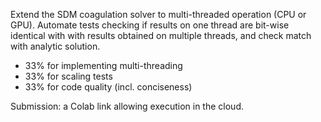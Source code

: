 Extend the SDM coagulation solver to multi-threaded operation (CPU or GPU).
Automate tests checking if results on one thread are bit-wise identical with
with results obtained on multiple threads, and check match with analytic solution.

- 33% for implementing multi-threading
- 33% for scaling tests
- 33% for code quality (incl. conciseness)

Submission: a Colab link allowing execution in the cloud.